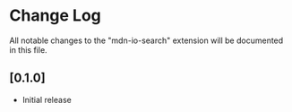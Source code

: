# Change Log

All notable changes to the "mdn-io-search" extension will be documented in this file.

## [0.1.0]

- Initial release
